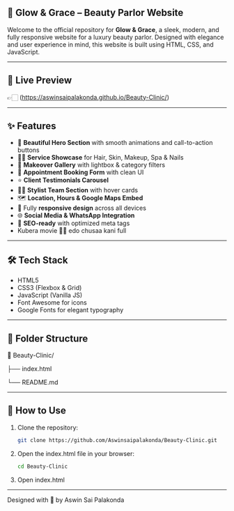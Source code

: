 ## 💄 Glow & Grace – Beauty Parlor Website

Welcome to the official repository for **Glow & Grace**, a sleek, modern, and fully responsive website for a luxury beauty parlor. Designed with elegance and user experience in mind, this website is built using HTML, CSS, and JavaScript.

---

## 🔗 Live Preview

👉🏻 (https://aswinsaipalakonda.github.io/Beauty-Clinic/)

---

## ✨ Features

- 💅 **Beautiful Hero Section** with smooth animations and call-to-action buttons  
- 🧖‍♀️ **Service Showcase** for Hair, Skin, Makeup, Spa & Nails  
- 📸 **Makeover Gallery** with lightbox & category filters  
- 📅 **Appointment Booking Form** with clean UI  
- ⭐ **Client Testimonials Carousel**  
- 👩‍🎨 **Stylist Team Section** with hover cards  
- 🗺️ **Location, Hours & Google Maps Embed**  
- 📱 Fully **responsive design** across all devices  
- 🌐 **Social Media & WhatsApp Integration**  
- 🔐 **SEO-ready** with optimized meta tags
- Kubera movie 🎥🍿 edo chusaa kani full
  
---

## 🛠️ Tech Stack

- HTML5  
- CSS3 (Flexbox & Grid)  
- JavaScript (Vanilla JS)  
- Font Awesome for icons  
- Google Fonts for elegant typography

---

## 📂 Folder Structure

📁 Beauty-Clinic/

├── index.html

└── README.md

---

## 🚀 How to Use

1. Clone the repository:
   ```bash
   git clone https://github.com/Aswinsaipalakonda/Beauty-Clinic.git

2. Open the index.html file in your browser:
   ```bash
   cd Beauty-Clinic

3. Open index.html

---

Designed with 💖 by Aswin Sai Palakonda


